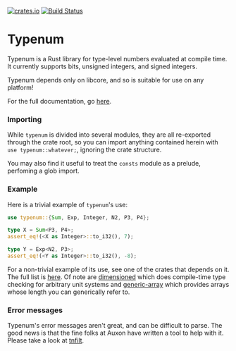 [![crates.io](https://img.shields.io/crates/v/typenum.svg)](https://crates.io/crates/typenum)
[![Build Status](https://travis-ci.org/paholg/typenum.svg?branch=master)](https://travis-ci.org/paholg/typenum)

Typenum
=====

Typenum is a Rust library for type-level numbers evaluated at compile time. It currently
supports bits, unsigned integers, and signed integers.

Typenum depends only on libcore, and so is suitable for use on any platform!

For the full documentation, go [here](https://docs.rs/typenum).

### Importing

While `typenum` is divided into several modules, they are all re-exported through the crate root,
so you can import anything contained herein with `use typenum::whatever;`, ignoring the
crate structure.

You may also find it useful to treat the `consts` module as a prelude, perfoming a glob import.

### Example

Here is a trivial example of `typenum`'s use:

```rust
use typenum::{Sum, Exp, Integer, N2, P3, P4};

type X = Sum<P3, P4>;
assert_eq!(<X as Integer>::to_i32(), 7);

type Y = Exp<N2, P3>;
assert_eq!(<Y as Integer>::to_i32(), -8);
```

For a non-trivial example of its use, see one of the crates that depends on it. The full
list is [here](https://crates.io/crates/typenum/reverse_dependencies). Of note are
[dimensioned](https://crates.io/crates/dimensioned/) which does compile-time type
checking for arbitrary unit systems and
[generic-array](https://crates.io/crates/generic-array/) which provides arrays whose
length you can generically refer to.

### Error messages


Typenum's error messages aren't great, and can be difficult to parse. The good news is
that the fine folks at Auxon have written a tool to help with it. Please take a look at
[tnfilt](https://github.com/auxoncorp/tnfilt).

